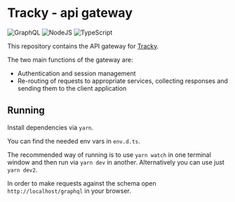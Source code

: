 # Tracky - api gateway

<p float="left">
<img alt="GraphQL" src="https://img.shields.io/badge/-GraphQL-E10098?style=for-the-badge&logo=graphql"/>
<img alt="NodeJS" src="https://img.shields.io/badge/node.js%20-%2343853D.svg?&style=for-the-badge&logo=node.js&logoColor=white"/>
<img alt="TypeScript" src="https://img.shields.io/badge/typescript%20-%23007ACC.svg?&style=for-the-badge&logo=typescript&logoColor=white"/>
</p>

This repository contains the API gateway for [Tracky](https://github.com/PersonalTracky/web).

The two main functions of the gateway are:

* Authentication and session management
* Re-routing of requests to appropriate services, collecting responses and sending them to the client application

## Running

Install dependencies via `yarn`.

You can find the needed env vars in `env.d.ts`.

The recommended way of running is to use `yarn watch` in one terminal window and then run via `yarn dev` in another. Alternatively you can use just `yarn dev2`.

In order to make requests against the schema open `http://localhost/graphql` in your browser.

